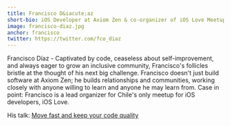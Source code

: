 ```yaml
---
title: Francisco D&iacute;az
short-bio: iOS Developer at Axiom Zen & co-organizer of iOS Love Meetup in Santiago, Chile.
image: francisco-diaz.jpg
anchor: francisco
twitter: https://twitter.com/fco_diaz
---
```


<p>Francisco D&iacute;az - Captivated by code, ceaseless about self-improvement, and always eager to grow an inclusive community, Francisco&#39;s follicles bristle at the thought of his next big challenge. Francisco doesn&#39;t just build software at Axiom Zen; he builds relationships and communities, working closely with anyone willing to learn and anyone he may learn from. Case in point: Francisco is a lead organizer for Chile&#39;s only meetup for iOS developers, iOS Love.</p>
<p>His talk: <a href="http://cfp.uikonf.com/proposals/67" target="_blank">Move fast and keep your code quality</a></p>